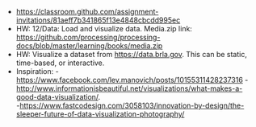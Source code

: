 - https://classroom.github.com/assignment-invitations/81aeff7b341865f13e4848cbcdd995ec
- HW: 12/Data: Load and visualize data. Media.zip link: https://github.com/processing/processing-docs/blob/master/learning/books/media.zip
- HW: Visualize a dataset from https://data.brla.gov. This can be static, time-based, or interactive.
- Inspiration:
-https://www.facebook.com/lev.manovich/posts/10155311428237316
-http://www.informationisbeautiful.net/visualizations/what-makes-a-good-data-visualization/.  
-https://www.fastcodesign.com/3058103/innovation-by-design/the-sleeper-future-of-data-visualization-photography/
